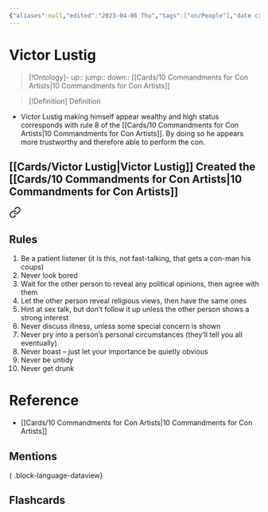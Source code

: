 ```yaml
---
{"aliases":null,"edited":"2023-04-06 Thu","tags":["on/People"],"date created":"2023-02-20 Mon","dg-publish":true,"permalink":"/cards/victor-lustig/","dgPassFrontmatter":true}
---
```


# Victor Lustig

> [!Ontology]-
> up:: 
> jump::
> down:: [[Cards/10 Commandments for Con Artists\|10 Commandments for Con Artists]]

> [!Definition] Definition

- Victor Lustig making himself appear wealthy and high status corresponds with rule 8 of the [[Cards/10 Commandments for Con Artists\|10 Commandments for Con Artists]]. By doing so he appears more trustworthy and therefore able to perform the con.

## [[Cards/Victor Lustig\|Victor Lustig]] Created the [[Cards/10 Commandments for Con Artists\|10 Commandments for Con Artists]]


<div class="transclusion internal-embed is-loaded"><a class="markdown-embed-link" href="/cards/10-commandments-for-con-artists/#rules" aria-label="Open link"><svg xmlns="http://www.w3.org/2000/svg" width="24" height="24" viewBox="0 0 24 24" fill="none" stroke="currentColor" stroke-width="2" stroke-linecap="round" stroke-linejoin="round" class="svg-icon lucide-link"><path d="M10 13a5 5 0 0 0 7.54.54l3-3a5 5 0 0 0-7.07-7.07l-1.72 1.71"></path><path d="M14 11a5 5 0 0 0-7.54-.54l-3 3a5 5 0 0 0 7.07 7.07l1.71-1.71"></path></svg></a><div class="markdown-embed">



## Rules


1.  Be a patient listener (it is this, not fast-talking, that gets a con-man his coups)
2.  Never look bored
3.  Wait for the other person to reveal any political opinions, then agree with them
4.  Let the other person reveal religious views, then have the same ones
5.  Hint at sex talk, but don’t follow it up unless the other person shows a strong interest
6.  Never discuss illness, unless some special concern is shown
7.  Never pry into a person’s personal circumstances (they’ll tell you all eventually)
8.  Never boast – just let your importance be quietly obvious
9.  Never be untidy
10.  Never get drunk


</div></div>


# Reference

- [[Cards/10 Commandments for Con Artists\|10 Commandments for Con Artists]]

## Mentions


{ .block-language-dataview}

## Flashcards